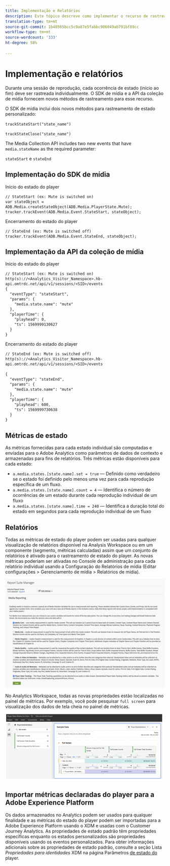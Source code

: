 ```yaml
---
title: Implementação e Relatórios
description: Este tópico descreve como implementar o recurso de rastreamento do estado do player, incluindo .
translation-type: tm+mt
source-git-commit: 1b48565bcc5c9a87e5fabbc906049ab791bf89cc
workflow-type: tm+mt
source-wordcount: '333'
ht-degree: 58%

---
```



# Implementação e relatórios

Durante uma sessão de reprodução, cada ocorrência de estado (início ao fim) deve ser rastreada individualmente. O SDK de mídia e a API da coleção de mídia fornecem novos métodos de rastreamento para esse recurso.

O SDK de mídia inclui dois novos métodos para rastreamento de estado personalizado:

`trackStateStart("state_name")`

`trackStateClose("state_name")`


The Media Collection API includes two new events that have `media.stateName` as the required parameter:

`stateStart` e `stateEnd`

## Implementação do SDK de mídia

Início do estado do player

```
// StateStart (ex: Mute is switched on)
var stateObject = ADB.Media.createStateObject(ADB.Media.PlayerState.Mute);
tracker.trackEvent(ADB.Media.Event.StateStart, stateObject);
```

Encerramento do estado do player

```
// StateEnd (ex: Mute is switched off)
tracker.trackEvent(ADB.Media.Event.StateEnd, stateObject);
```


## Implementação da API da coleção de mídia

Início do estado do player

```
// StateStart (ex: Mute is switched on)
http(s)://<Analytics_Visitor_Namespace>.hb-api.omtrdc.net/api/v1/sessions/<SID>/events
{
  "eventType": "stateStart",
  "params": {
    "media.state.name": "mute"
  },
  "playerTime": {
    "playhead": 0,
    "ts": 1569999130627
  }
}
```

Encerramento do estado do player

```
// StateEnd (ex: Mute is switched off)
http(s)://<Analytics_Visitor_Namespace>.hb-api.omtrdc.net/api/v1/sessions/<SID>/events

{
  "eventType": "stateEnd",
  "params": {
    "media.state.name": "mute"
  },
  "playerTime": {
    "playhead": 600,
    "ts": 1569999730638
  }
}
```

## Métricas de estado

As métricas fornecidas para cada estado individual são computadas e enviadas para o Adobe Analytics como parâmetros de dados de contexto e armazenadas para fins de relatórios. Três métricas estão disponíveis para cada estado:

* `a.media.states.[state.name].set = true` — Definido como verdadeiro se o estado foi definido pelo menos uma vez para cada reprodução específica de um fluxo.
* `a.media.states.[state.name].count = 4` — Identifica o número de ocorrências de um estado durante cada reprodução individual de um fluxo
* `a.media.states.[state.name].time = 240` — Identifica a duração total do estado em segundos para cada reprodução individual de um fluxo

## Relatórios

Todas as métricas de estado do player podem ser usadas para qualquer visualização de relatórios disponível na Analysis Workspace ou em um componente (segmento, métricas calculadas) assim que um conjunto de relatórios é ativado para o rastreamento de estado do player. As novas métricas poderiam ser ativadas no Console de administração para cada relatório individual usando a Configuração do Relatórios de mídia (Editar configurações > Gerenciamento de mídia > Relatórios de mídia).

![](assets/report-setup.png)

No Analytics Workspace, todas as novas propriedades estão localizadas no painel de métricas. Por exemplo, você pode pesquisar `full screen` para visualização dos dados de tela cheia no painel de métricas.

![](assets/full-screen-report.png)

## Importar métricas declaradas do player para a Adobe Experience Platform

Os dados armazenados no Analytics podem ser usados para qualquer finalidade e as métricas do estado do player podem ser importadas para a Adobe Experience Platform usando o XDM e usadas com o Customer Journey Analytics. As propriedades de estado padrão têm propriedades específicas enquanto os estados personalizados são propriedades disponíveis usando os eventos personalizados. Para obter informações adicionais sobre as propriedades de estado padrão, consulte a seção Lista *Propriedades para identidades* XDM na página Parâmetros [de estado do](/help/metrics-and-metadata/player-state-parameters.md) player.
